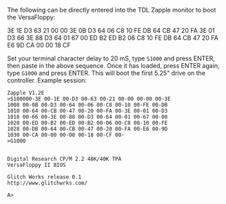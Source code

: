 The following can be directly entered into the TDL Zapple monitor to boot the VersaFloppy:

3E 1E D3 63 21 00 00 3E 0B D3 64 06 C8 10 FE DB 64 CB 47 20 FA 3E 01 D3 66 3E 88 D3 64 01 67 00 ED B2 ED B2 06 C8 10 FE DB 64 CB 47 20 FA E6 9D CA 00 00 18 CF 

Set your terminal character delay to 20 mS, type `S1000` and press ENTER, then paste in the above sequence. Once it has loaded, press ENTER again, type `G1000` and press ENTER. This will boot the first 5.25" drive on the controller. Example session:

```
Zapple V1.2E
>S100000-3E 00-1E 00-D3 00-63 00-21 00-00 00-00 00-3E
1008 00-0B 00-D3 00-64 00-06 00-C8 00-10 00-FE 00-DB
1010 00-64 00-CB 00-47 00-20 00-FA 00-3E 00-01 00-D3
1018 00-66 00-3E 00-88 00-D3 00-64 00-01 00-67 00-00
1020 00-ED 00-B2 00-ED 00-B2 00-06 00-C8 00-10 00-FE
1028 00-DB 00-64 00-CB 00-47 00-20 00-FA 00-E6 00-9D
1030 00-CA 00-00 00-00 00-18 00-CF 00-
>G1000


Digital Research CP/M 2.2 48K/40K TPA
VersaFloppy II BIOS

Glitch Works release 0.1
http://www.glitchwrks.com/

A>
```
